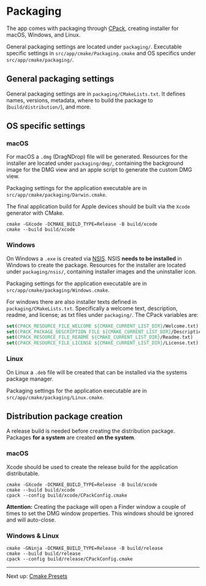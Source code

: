 # Packaging

The app comes with packaging through [CPack](https://cmake.org/cmake/help/latest/module/CPack.html), creating installer
for macOS, Windows, and Linux.

General packaging settings are located under `packaging/`. Executable specific settings
in `src/app/cmake/Packaging.cmake` and OS specifics under `src/app/cmake/packaging/`.

## General packaging settings

General packaging settings are in `packaging/CMakeLists.txt`. It defines names, versions, metadata, where to build the
package to (`build/distribution/`), and more.

## OS specific settings

### macOS

For macOS a `.dmg` (DragNDrop) file will be generated. Resources for the installer are located under `packaging/dmg/`,
containing the background image for the DMG view and an apple script to generate the custom DMG view.

Packaging settings for the application executable are in `src/app/cmake/packaging/Darwin.cmake`.

The final application build for Apple devices should be built via the `Xcode` generator with CMake.

```shell
cmake -GXcode -DCMAKE_BUILD_TYPE=Release -B build/xcode
cmake --build build/xcode
```

### Windows

On Windows a `.exe` is created via [NSIS](https://nsis.sourceforge.io/Main_Page). NSIS **needs to be installed** in
Windows to create the package. Resources for the installer are located under `packaging/nsis/`, containing installer
images and the uninstaller icon.

Packaging settings for the application executable are in `src/app/cmake/packaging/Windows.cmake`.

For windows there are also installer texts defined in `packaging/CMakeLists.txt`. Specifically a welcome text,
description, readme, and license; as txt files under `packaging/`. The CPack variables are:

```cmake
set(CPACK_RESOURCE_FILE_WELCOME ${CMAKE_CURRENT_LIST_DIR}/Welcome.txt)
set(CPACK_PACKAGE_DESCRIPTION_FILE ${CMAKE_CURRENT_LIST_DIR}/Description.txt)
set(CPACK_RESOURCE_FILE_README ${CMAKE_CURRENT_LIST_DIR}/Readme.txt)
set(CPACK_RESOURCE_FILE_LICENSE ${CMAKE_CURRENT_LIST_DIR}/License.txt)
```

### Linux

On Linux a `.deb` file will be created that can be installed via the systems package manager.

Packaging settings for the application executable are in `src/app/cmake/packaging/Linux.cmake`.

## Distribution package creation

A release build is needed before creating the distribution package. Packages **for a system** are created **on the
system**.

### macOS

Xcode should be used to create the release build for the application distributable.

```shell
cmake -GXcode -DCMAKE_BUILD_TYPE=Release -B build/xcode
cmake --build build/xcode
cpack --config build/xcode/CPackConfig.cmake
```

**Attention:** Creating the package will open a Finder window a couple of times to set the DMG window properties. This
windows should be ignored and will auto-close.

### Windows & Linux

```shell
cmake -GNinja -DCMAKE_BUILD_TYPE=Release -B build/release
cmake --build build/release
cpack --config build/release/CPackConfig.cmake
```

***

Next up: [Cmake Presets](CMakePresets.md)
